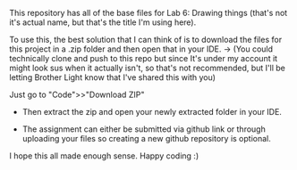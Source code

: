 This repository has all of the base files for Lab 6: Drawing things (that's not it's actual name, but that's the title I'm using here).

To use this, the best solution that I can think of is to download the files for this project in a .zip folder and then open that in your IDE.
   -> (You could technically clone and push to this repo but since It's under my account it might look sus when it actually isn't, so that's not recommended, but I'll be letting Brother Light know that I've shared this with you)

Just go to "Code">>"Download ZIP"
- Then extract the zip and open your newly extracted folder in your IDE.

- The assignment can either be submitted via github link or through uploading your files so creating a new github repository is optional.


I hope this all made enough sense. Happy coding :)
